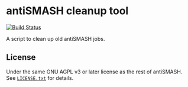antiSMASH cleanup tool
======================
[![Build Status](https://github.drone.secondarymetabolites.org/api/badges/antismash/as-clean/status.svg)](https://github.drone.secondarymetabolites.org/antismash/as-clean)

A script to clean up old antiSMASH jobs.

License
-------

Under the same GNU AGPL v3 or later license as the rest of antiSMASH.
See [`LICENSE.txt`](LICENSE.txt) for details.
